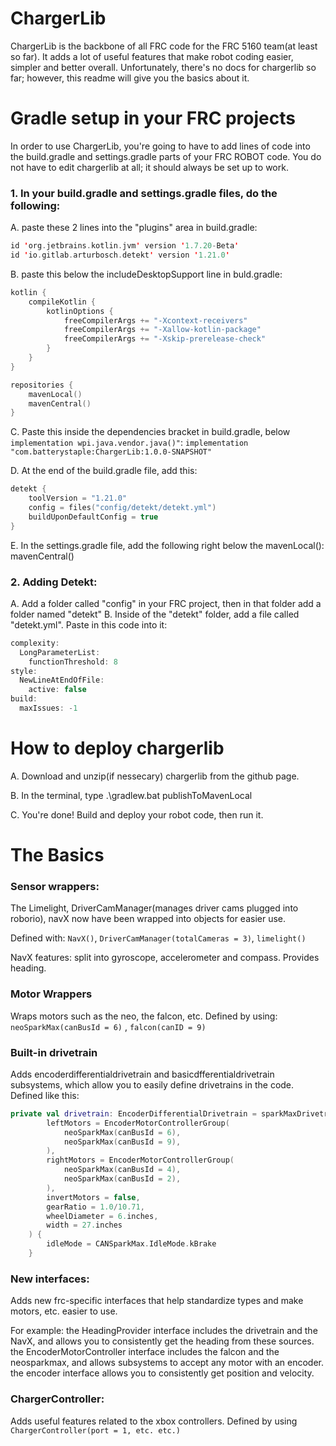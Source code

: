 # ChargerLib

ChargerLib is the backbone of all FRC code for the FRC 5160 team(at least so far). It adds a lot of useful features that make robot coding easier, simpler and better overall.
Unfortunately, there's no docs for chargerlib so far; however, this readme will give you the basics about it.


# Gradle setup in your FRC projects

In order to use ChargerLib, you're going to have to add lines of code into the build.gradle and settings.gradle parts of your FRC ROBOT code. 
You do not have to edit chargerlib at all; it should always be set up to work.

### 1. In your build.gradle and settings.gradle files, do the following:

A. paste these 2 lines into the "plugins" area in build.gradle:
```kotlin
id 'org.jetbrains.kotlin.jvm' version '1.7.20-Beta'
id 'io.gitlab.arturbosch.detekt' version '1.21.0'
```

B. paste this below the includeDesktopSupport line in buld.gradle:
```kotlin
kotlin {
    compileKotlin {
        kotlinOptions {
            freeCompilerArgs += "-Xcontext-receivers"
            freeCompilerArgs += "-Xallow-kotlin-package"
            freeCompilerArgs += "-Xskip-prerelease-check"
        }
    }
}

repositories {
    mavenLocal()
    mavenCentral()
}
```

C. Paste this inside the dependencies bracket in build.gradle, below ``` implementation wpi.java.vendor.java()"```:
```implementation "com.batterystaple:ChargerLib:1.0.0-SNAPSHOT"```

D. At the end of the build.gradle file, add this:
```kotlin
detekt {
    toolVersion = "1.21.0"
    config = files("config/detekt/detekt.yml")
    buildUponDefaultConfig = true
}
```

E. In the settings.gradle file, add the following right below the mavenLocal():
mavenCentral()

### 2. Adding Detekt:
A. Add a folder called "config" in your FRC project, then in that folder add a folder named "detekt"
B. Inside of the "detekt" folder, add a file called "detekt.yml". Paste in this code into it:
```kotlin
complexity:
  LongParameterList:
    functionThreshold: 8
style:
  NewLineAtEndOfFile:
    active: false
build:
  maxIssues: -1
```


# How to deploy chargerlib

A. Download and unzip(if nessecary) chargerlib from the github page.

B. In the terminal, type .\gradlew.bat publishToMavenLocal 

C. You're done! Build and deploy your robot code, then run it.



# The Basics


### Sensor wrappers: 
The Limelight, DriverCamManager(manages driver cams plugged into roborio), navX now have been wrapped into objects for easier use.

Defined with: ```NavX()```, ```DriverCamManager(totalCameras = 3)```, ```limelight()```

NavX features: split into gyroscope, accelerometer and compass. Provides heading.

### Motor Wrappers
Wraps motors such as the neo, the falcon, etc.
Defined by using: ```neoSparkMax(canBusId = 6)``` , ```falcon(canID = 9)```


### Built-in drivetrain
Adds encoderdifferentialdrivetrain and basicdfferentialdrivetrain subsystems, which allow you to easily define drivetrains in the code.
Defined like this: 

```kotlin
private val drivetrain: EncoderDifferentialDrivetrain = sparkMaxDrivetrain(
        leftMotors = EncoderMotorControllerGroup(
            neoSparkMax(canBusId = 6),
            neoSparkMax(canBusId = 9),
        ),
        rightMotors = EncoderMotorControllerGroup(
            neoSparkMax(canBusId = 4),
            neoSparkMax(canBusId = 2),
        ),
        invertMotors = false,
        gearRatio = 1.0/10.71,
        wheelDiameter = 6.inches,
        width = 27.inches
    ) {
        idleMode = CANSparkMax.IdleMode.kBrake
    }
```

### New interfaces:
Adds new frc-specific interfaces that help standardize types and make motors, etc. easier to use.

For example:
the HeadingProvider interface includes the drivetrain and the NavX, and allows you to consistently get the heading from these sources.
the EncoderMotorController interface includes the falcon and the neosparkmax, and allows subsystems to accept any motor with an encoder.
the encoder interface allows you to consistently get position and velocity.

### ChargerController:
Adds useful features related to the xbox controllers.
Defined by using ```ChargerController(port = 1, etc. etc.)```

